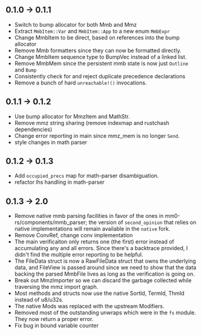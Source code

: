 
## 0.1.0 -> 0.1.1

+ Switch to bump allocator for both Mmb and Mmz
+ Extract `MmbItem::Var` and `MmbItem::App` to a new enum `MmbExpr`
+ Change MmbItem to be direct, based on references into the bump allocator
+ Remove Mmb formatters since they can now be formatted directly.
+ Change MmbItem sequence type to BumpVec instead of a linked list.
+ Remove MmbMem since the persistent mmb state is now just `Outline` and `Bump`
+ Consistently check for and reject duplicate precedence declarations
+ Remove a bunch of hard `unreachable!()` invocations.

## 0.1.1 -> 0.1.2

+ Use bump allocator for MmzItem and MathStr. 
+ Remove mmz string sharing (remove indexmap and rustchash dependencies)
+ Change error reporting in main since mmz_mem is no longer `Send`.
+ style changes in math parser

## 0.1.2 -> 0.1.3

+ Add `occupied_precs` map for math-parser disambiguation.
+ refactor lhs handling in math-parser

## 0.1.3 -> 2.0

+ Remove native mmb parsing facilities in favor of the ones in mm0-rs/components/mmb_parser; the version of `second_opinion` that relies on native implementations will remain available in the `native` fork.
+ Remove ConvRef, change conv implementation
+ The main verificaiton only returns one (the first) error instead of accumulating any and all errors. Since there's a backtrace provided, I didn't find the multiple error reporting to be helpful.
+ The FileData struct is now a RawFileData struct that owns the underlying data, and FileView is passed around since we need to show that the data backing the parsed MmbFile lives as long as the verification is going on.
+ Break out MmzImporter so we can discard the garbage collected while traversing the mmz import graph.
+ Most methods and structs now use the native SortId, TermId, ThmId instead of u8/u32s.
+ The native Mods was replaced with the upstream Modifiers.
+ Removed most of the outstanding unwraps which were in the `fs` module. They now return a proper error.
+ Fix bug in bound variable counter
